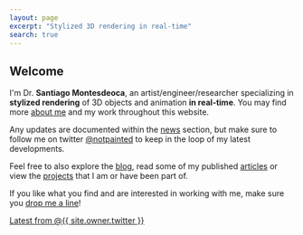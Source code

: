 ```yaml
---
layout: page
excerpt: "Stylized 3D rendering in real-time"
search: true
---
```


## Welcome
I'm Dr. **Santiago Montesdeoca**, an artist/engineer/researcher specializing in **stylized rendering** of 3D objects and animation **in real-time**. You may find more [about me](/about) and my work throughout this website.

Any updates are documented within the [news](/news/) section, but make sure to follow me on twitter [@notpainted](twitter.com/notpainted) to keep in the loop of my latest developments.

Feel free to also explore the [blog](/blog/), read some of my published [articles](/research/) or view the [projects](/projects/) that I am or have been part of.

If you like what you find and are interested in working with me, make sure you [drop me a line](/about#contact)!

<!--data-tweet-limit="3"-->
<div class="responsive-twitter">
<a class="twitter-timeline" height="610" href="https://twitter.com/{{site.author.twitter}}" data-widget-id="722401536261763072">Latest from @{{ site.owner.twitter }}</a>
<script>!function(d,s,id){var js,fjs=d.getElementsByTagName(s)[0],p=/^http:/.test(d.location)?'http':'https';if(!d.getElementById(id)){js=d.createElement(s);js.id=id;js.src=p+"://platform.twitter.com/widgets.js";fjs.parentNode.insertBefore(js,fjs);}}(document,"script","twitter-wjs");</script>
</div>
